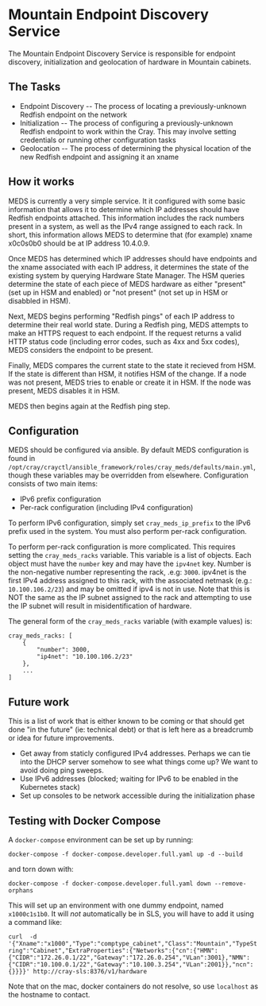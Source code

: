 # Mountain Endpoint Discovery Service

The Mountain Endpoint Discovery Service is responsible for endpoint discovery, initialization and geolocation of hardware in Mountain cabinets.

## The Tasks

* Endpoint Discovery -- The process of locating a previously-unknown Redfish endpoint on the network
* Initialization -- The process of configuring a previously-unknown Redfish endpoint to work within the Cray.  This may involve setting credentials or running other configuration tasks
* Geolocation -- The process of determining the physical location of the new Redfish endpoint and assigning it an xname

## How it works

MEDS is currently a very simple service.  It it configured with some basic information that allows it to determine which IP addresses should have Redfish endpoints attached.  This information includes the rack numbers present in a system, as well as the IPv4 range assigned to each rack.  In short, this information allows MEDS to determine that (for example) xname x0c0s0b0 should be at IP address 10.4.0.9.

Once MEDS has determined which IP addresses should have endpoints and the xname associated with each IP address, it determines the state of the existing system by querying Hardware State Manager.  The HSM queries determine the state of each piece of MEDS hardware as either "present" (set up in HSM and enabled) or "not present" (not set up in HSM or disabbled in HSM).

Next, MEDS begins performing "Redfish pings" of each IP address to determine their real world state.  During a Redfish ping, MEDS attempts to make an HTTPS request to each endpoint.  If the request returns a valid HTTP status code (including error codes, such as 4xx and 5xx codes), MEDS considers the endpoint to be present.

Finally, MEDS compares the current state to the state it recieved from HSM.  If the state is different than HSM, it notifies HSM of the change.  If a node was not present, MEDS tries to enable or create it in HSM.  If the node was present, MEDS disables it in HSM.

MEDS then begins again at the Redfish ping step.

## Configuration

MEDS should be configured via ansible.  By default MEDS configuration is found in `/opt/cray/crayctl/ansible_framework/roles/cray_meds/defaults/main.yml`, though these variables may be overridden from elsewhere.  Configuration consists of two main items:

* IPv6 prefix configuration
* Per-rack configuration (including IPv4 configuration)

To perform IPv6 configuration, simply set `cray_meds_ip_prefix` to the IPv6 prefix used in the system.  You must also perform per-rack configuration.

To perform per-rack configuration is more complicated.  This requires setting the `cray_meds_racks` variable.  This variable is a list of objects.  Each object must have the `number` key and may have the `ipv4net` key.  Number is the non-negative number representing the rack, .e.g: `3000`.  ipv4net is the first IPv4 address assigned to this rack, with the associated netmask (e.g.: `10.100.106.2/23`) and may be omitted if ipv4 is not in use.  Note that this is NOT the same as the IP subnet assigned to the rack and attempting to use the IP subnet will result in misidentification of hardware.

The general form of the `cray_meds_racks` variable (with example values) is:

```
cray_meds_racks: [
    {
        "number": 3000,
        "ip4net": "10.100.106.2/23"
    },
    ...
]
```

## Future work

This is a list of work that is either known to be coming or that should get done "in the future" (ie: technical debt) or that is left here as a breadcrumb or idea for future improvements.

* Get away from staticly configured IPv4 addresses.  Perhaps we can tie into the DHCP server somehow to see what things come up?  We want to avoid doing ping sweeps.
* Use IPv6 addresses (blocked; waiting for IPv6 to be enabled in the Kubernetes stack)
* Set up consoles to be network accessible during the initialization phase

## Testing with Docker Compose

A `docker-compose` environment can be set up by running:

`docker-compose -f docker-compose.developer.full.yaml up -d --build`

and torn down with:

`docker-compose -f docker-compose.developer.full.yaml down --remove-orphans`

This will set up an environment with one dummy endpoint, named `x1000c1s1b0`.  It will *not* automatically be in SLS, you will have to add it using a command like:

`curl  -d '{"Xname":"x1000","Type":"comptype_cabinet","Class":"Mountain","TypeString":"Cabinet","ExtraProperties":{"Networks":{"cn":{"HMN":{"CIDR":"172.26.0.1/22","Gateway":"172.26.0.254","VLan":3001},"NMN":{"CIDR":"10.100.0.1/22","Gateway":"10.100.3.254","VLan":2001}},"ncn":{}}}}' http://cray-sls:8376/v1/hardware`

Note that on the mac, docker containers do not resolve, so use `localhost` as the hostname to contact.